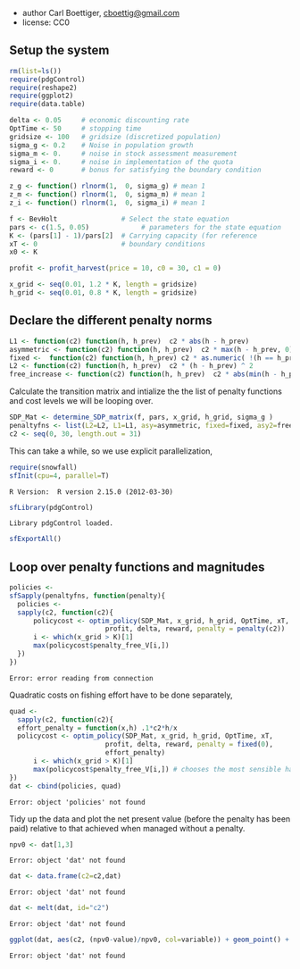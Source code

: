 




 * author Carl Boettiger, <cboettig@gmail.com>
 * license: CC0

## Setup the system


```r
rm(list=ls())   
require(pdgControl)
require(reshape2)
require(ggplot2)
require(data.table)
```






```r
delta <- 0.05     # economic discounting rate
OptTime <- 50     # stopping time
gridsize <- 100   # gridsize (discretized population)
sigma_g <- 0.2    # Noise in population growth
sigma_m <- 0.     # noise in stock assessment measurement
sigma_i <- 0.     # noise in implementation of the quota
reward <- 0       # bonus for satisfying the boundary condition
```








```r
z_g <- function() rlnorm(1,  0, sigma_g) # mean 1
z_m <- function() rlnorm(1,  0, sigma_m) # mean 1
z_i <- function() rlnorm(1,  0, sigma_i) # mean 1
```








```r
f <- BevHolt                # Select the state equation
pars <- c(1.5, 0.05)             # parameters for the state equation
K <- (pars[1] - 1)/pars[2]  # Carrying capacity (for reference 
xT <- 0                     # boundary conditions
x0 <- K
```






```r
profit <- profit_harvest(price = 10, c0 = 30, c1 = 0)
```






```r
x_grid <- seq(0.01, 1.2 * K, length = gridsize)  
h_grid <- seq(0.01, 0.8 * K, length = gridsize)  
```




## Declare the different penalty norms



```r
L1 <- function(c2) function(h, h_prev)  c2 * abs(h - h_prev) 
asymmetric <- function(c2) function(h, h_prev)  c2 * max(h - h_prev, 0)
fixed <-  function(c2) function(h, h_prev) c2 * as.numeric( !(h == h_prev) )
L2 <- function(c2) function(h, h_prev)  c2 * (h - h_prev) ^ 2
free_increase <- function(c2) function(h, h_prev)  c2 * abs(min(h - h_prev, 0)) # increasing harvest is free
```




Calculate the transition matrix and intialize the the list of penalty functions and cost levels we will be looping over.


```r
SDP_Mat <- determine_SDP_matrix(f, pars, x_grid, h_grid, sigma_g )
penaltyfns <- list(L2=L2, L1=L1, asy=asymmetric, fixed=fixed, asy2=free_increase)
c2 <- seq(0, 30, length.out = 31)
```




This can take a while, so we use explicit parallelization, 


```r
require(snowfall)
sfInit(cpu=4, parallel=T)
```



```
R Version:  R version 2.15.0 (2012-03-30) 

```



```r
sfLibrary(pdgControl)
```



```
Library pdgControl loaded.
```



```r
sfExportAll()
```




## Loop over penalty functions and magnitudes



```r
policies <- 
sfSapply(penaltyfns, function(penalty){
  policies <- 
  sapply(c2, function(c2){
      policycost <- optim_policy(SDP_Mat, x_grid, h_grid, OptTime, xT, 
                        profit, delta, reward, penalty = penalty(c2))
      i <- which(x_grid > K)[1]
      max(policycost$penalty_free_V[i,]) 
  })
})
```



```
Error: error reading from connection
```




Quadratic costs on fishing effort have to be done separately,


```r
quad <- 
  sapply(c2, function(c2){
  effort_penalty = function(x,h) .1*c2*h/x
  policycost <- optim_policy(SDP_Mat, x_grid, h_grid, OptTime, xT, 
                        profit, delta, reward, penalty = fixed(0),     
                        effort_penalty)
      i <- which(x_grid > K)[1]
      max(policycost$penalty_free_V[i,]) # chooses the most sensible harvest in t=1
})
dat <- cbind(policies, quad)
```



```
Error: object 'policies' not found
```




Tidy up the data and plot the net present value (before the penalty has been paid) relative to that achieved when managed without a penalty.  


```r
npv0 <- dat[1,3] 
```



```
Error: object 'dat' not found
```



```r
dat <- data.frame(c2=c2,dat)
```



```
Error: object 'dat' not found
```



```r
dat <- melt(dat, id="c2")
```



```
Error: object 'dat' not found
```



```r
ggplot(dat, aes(c2, (npv0-value)/npv0, col=variable)) + geom_point() + geom_line()
```



```
Error: object 'dat' not found
```





